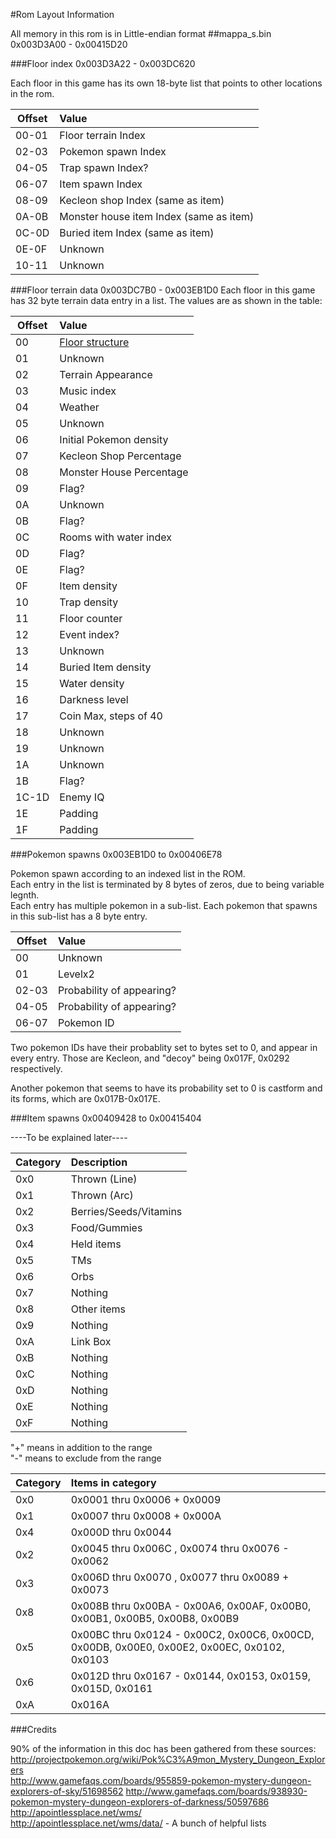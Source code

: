 #Rom Layout Information

All memory in this rom is in Little-endian format
##mappa_s.bin 0x003D3A00 - 0x00415D20

###Floor index 0x003D3A22 - 0x003DC620

Each floor in this game has its own 18-byte list that points to other locations in the rom.

|Offset|Value|
|------|:----|
|00-01|Floor terrain Index|
|02-03|Pokemon spawn Index|
|04-05|Trap spawn Index?|
|06-07|Item spawn Index|
|08-09|Kecleon shop Index (same as item)|
|0A-0B|Monster house item Index (same as item)|
|0C-0D|Buried item Index (same as item)|
|0E-0F|Unknown|
|10-11|Unknown|

###Floor terrain data 0x003DC7B0 - 0x003EB1D0
Each floor in this game has 32 byte terrain data entry in a list.
The values are as shown in the table:

|Offset|Value|
|------|:----|
|00|[Floor structure](floorLayouts.md)|
|01|Unknown|
|02|Terrain Appearance|
|03|Music index|
|04|Weather|
|05|Unknown|
|06|Initial Pokemon density|
|07|Kecleon Shop Percentage|
|08|Monster House Percentage|
|09|Flag?|
|0A|Unknown|
|0B|Flag?|
|0C|Rooms with water index|
|0D|Flag?|
|0E|Flag?|
|0F|Item density|
|10|Trap density|
|11|Floor counter|
|12|Event index?|
|13|Unknown|
|14|Buried Item density|
|15|Water density|
|16|Darkness level|
|17|Coin Max, steps of 40|
|18|Unknown|
|19|Unknown|
|1A|Unknown|
|1B|Flag?|
|1C-1D|Enemy IQ|
|1E|Padding|
|1F|Padding|

###Pokemon spawns 0x003EB1D0 to 0x00406E78

Pokemon spawn according to an indexed list in the ROM.  
Each entry in the list is terminated by 8 bytes of zeros, due to being variable legnth.  
Each entry has multiple pokemon in a sub-list.
Each pokemon that spawns in this sub-list has a 8 byte entry.

|Offset|Value|
|------|:----|
|00|Unknown|
|01|Levelx2|
|02-03|Probability of appearing?|
|04-05|Probability of appearing?|
|06-07|Pokemon ID|

Two pokemon IDs have their probablity set to bytes set to 0, and appear in every entry.
Those are Kecleon, and "decoy" being 0x017F, 0x0292 respectively.

Another pokemon that seems to have its probability set to 0 is castform and its forms, which are 0x017B-0x017E.

###Item spawns 0x00409428 to 0x00415404

----To be explained later----  

|Category|Description|
|------|:----|
|0x0|Thrown (Line)|
|0x1|Thrown (Arc)| 
|0x2|Berries/Seeds/Vitamins| 
|0x3|Food/Gummies|
|0x4|Held items|
|0x5|TMs|
|0x6|Orbs|
|0x7|Nothing|
|0x8|Other items|
|0x9|Nothing|
|0xA|Link Box|
|0xB|Nothing|
|0xC|Nothing|
|0xD|Nothing|
|0xE|Nothing|
|0xF|Nothing|

"+" means in addition to the range  
"-" means to exclude from the range  

|Category|Items in category|
|------|:----|
|0x0|0x0001 thru 0x0006 + 0x0009|  
|0x1|0x0007 thru 0x0008 + 0x000A|  
|0x4|0x000D thru 0x0044|  
|0x2|0x0045 thru 0x006C , 0x0074 thru 0x0076 - 0x0062|  
|0x3|0x006D thru 0x0070 , 0x0077 thru 0x0089 + 0x0073|  
|0x8|0x008B thru 0x00BA - 0x00A6, 0x00AF, 0x00B0, 0x00B1, 0x00B5, 0x00B8, 0x00B9|  
|0x5|0x00BC thru 0x0124 - 0x00C2, 0x00C6, 0x00CD, 0x00DB, 0x00E0, 0x00E2, 0x00EC, 0x0102, 0x0103|  
|0x6|0x012D thru 0x0167 - 0x0144, 0x0153, 0x0159, 0x015D, 0x0161|  
|0xA|0x016A|  


###Credits

90% of the information in this doc has been gathered from these sources:  
http://projectpokemon.org/wiki/Pok%C3%A9mon_Mystery_Dungeon_Explorers  
http://www.gamefaqs.com/boards/955859-pokemon-mystery-dungeon-explorers-of-sky/51698562
http://www.gamefaqs.com/boards/938930-pokemon-mystery-dungeon-explorers-of-darkness/50597686
http://apointlessplace.net/wms/  
http://apointlessplace.net/wms/data/ - A bunch of helpful lists

